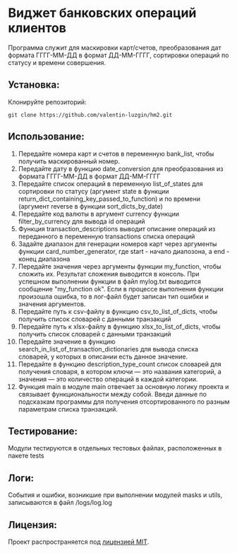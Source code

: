 # Виджет банковских операций клиентов

Программа служит для маскировки карт/счетов, преобразования дат формата ГГГГ-ММ-ДД в формат ДД-ММ-ГГГГ, сортировки операций
по статусу и времени совершения.

## Установка:

Клонируйте репозиторий:
```
git clone https://github.com/valentin-luzgin/hm2.git
```

## Использование:

1. Передайте номера карт и счетов в переменную bank_list, чтобы получить маскированный номер. 
2. Передайте дату в функцию date_conversion для преобразования из формата ГГГГ-ММ-ДД в формат ДД-ММ-ГГГГ
3. Передайте список операций в переменную list_of_states для сортировки по статусу (аргумент state в функции 
return_dict_containing_key_passed_to_function) и по времени (аргумент reverse в функции sort_dicts_by_date)
4. Передайте код валюты в аргумент currency функции filter_by_currency для вывода id операций
5. Функция transaction_descriptions выводит описание операций из переданного в переменную transactions списка операций 
6. Задайте диапазон для генерации номеров карт через аргументы функции card_number_generator, где start - начало диапозона,
а end - конец диапазона
7. Передайте значения через аргументы функции my_function, чтобы сложить их. Результат сложения выводится в консоль.
При успешном выполнении функции в файл mylog.txt выводится сообщение "my_function ok". Если в процессе выполнения функции произошла ошибка, 
то в лог-файл будет записан тип ошибки и значения аргументов.
8. Передайте путь к csv-файлу в функцию csv_to_list_of_dicts, чтобы получить список словарей с данными транзакций
9. Передайте путь к xlsx-файлу в функцию xlsx_to_list_of_dicts, чтобы получить список словарей с данными транзакций
10. Передайте значение в функцию search_in_list_of_transaction_dictionaries для вывода списка словарей, у которых в описании есть данное значение.
11. Передайте в функцию description_type_count список словарей для получения словаря, в котором ключи — это названия категорий, а значения — это количество операций в каждой категории.
12. Функция main в модуле main отвечает за основную логику проекта и связывает функциональности между собой. Введи данные по подсказкам программы для получения отсортированного по разным параметрам списка транзакций.

## Тестирование:

Модули тестируются в отдельных тестовых файлах, расположенных в пакете tests

## Логи:

События и ошибки, возникшие при выполнении модулей masks и utils, записываются в файл /logs/log.log

## Лицензия:

Проект распространяется под [лицензией MIT](LICENSE).